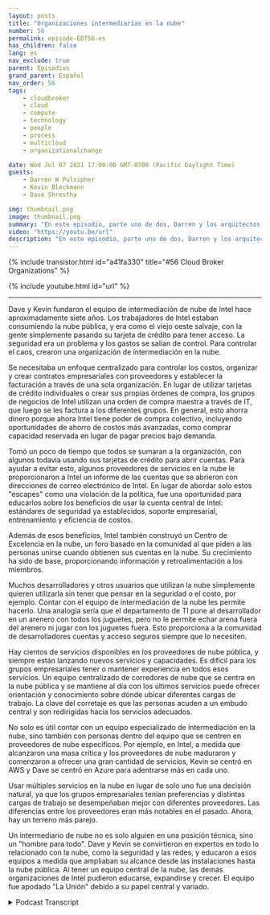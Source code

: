 ```yaml
---
layout: posts
title: "Organizaciones intermediarias en la nube"
number: 56
permalink: episode-EDT56-es
has_children: false
lang: es
nav_exclude: true
parent: Episodios
grand_parent: Español
nav_order: 56
tags:
    - cloudbroker
    - cloud
    - compute
    - technology
    - people
    - process
    - multicloud
    - organizationalchange

date: Wed Jul 07 2021 17:00:00 GMT-0700 (Pacific Daylight Time)
guests:
    - Darren W Pulsipher
    - Kevin Bleckmann
    - Dave Shrestha

img: thumbnail.png
image: thumbnail.png
summary: "En este episodio, parte uno de dos, Darren y los arquitectos de soluciones en la nube de Intel, Dave Shrestha y Kevin Bleckman, hablan sobre la importancia de una organización de intermediación en la nube. Dave y Kevin fundaron el equipo de intermediación en la nube de Intel hace aproximadamente siete años. Los empleados de Intel consumían la nube pública, y era como el salvaje Oeste, con personas que simplemente usaban sus tarjetas de crédito para acceder a ella. La seguridad era un problema y los gastos estaban fuera de control. Para controlar el caos, crearon una organización de intermediación en la nube."
video: "https://youtu.be/url"
description: "En este episodio, parte uno de dos, Darren y los arquitectos de soluciones en la nube de Intel, Dave Shrestha y Kevin Bleckman, hablan sobre la importancia de una organización de intermediación en la nube. Dave y Kevin fundaron el equipo de intermediación en la nube de Intel hace aproximadamente siete años. Los empleados de Intel consumían la nube pública, y era como el salvaje Oeste, con personas que simplemente usaban sus tarjetas de crédito para acceder a ella. La seguridad era un problema y los gastos estaban fuera de control. Para controlar el caos, crearon una organización de intermediación en la nube."
---
```


<div>
{% include transistor.html id="a41fa330" title="#56 Cloud Broker Organizations" %}

{% include youtube.html id="url" %}
</div>

---

Dave y Kevin fundaron el equipo de intermediación de nube de Intel hace aproximadamente siete años. Los trabajadores de Intel estaban consumiendo la nube pública, y era como el viejo oeste salvaje, con la gente simplemente pasando su tarjeta de crédito para tener acceso. La seguridad era un problema y los gastos se salían de control. Para controlar el caos, crearon una organización de intermediación en la nube.

Se necesitaba un enfoque centralizado para controlar los costos, organizar y crear contratos empresariales con proveedores y establecer la facturación a través de una sola organización. En lugar de utilizar tarjetas de crédito individuales o crear sus propias órdenes de compra, los grupos de negocios de Intel utilizan una orden de compra maestra a través de IT, que luego se les factura a los diferentes grupos. En general, esto ahorra dinero porque ahora Intel tiene poder de compra colectivo, incluyendo oportunidades de ahorro de costos más avanzadas, como comprar capacidad reservada en lugar de pagar precios bajo demanda.

Tomó un poco de tiempo que todos se sumaran a la organización, con algunos todavía usando sus tarjetas de crédito para abrir cuentas. Para ayudar a evitar esto, algunos proveedores de servicios en la nube le proporcionaron a Intel un informe de las cuentas que se abrieron con direcciones de correo electrónico de Intel. En lugar de abordar solo estos "escapes" como una violación de la política, fue una oportunidad para educarlos sobre los beneficios de usar la cuenta central de Intel: estándares de seguridad ya establecidos, soporte empresarial, entrenamiento y eficiencia de costos.

Además de esos beneficios, Intel también construyó un Centro de Excelencia en la nube, un foro basado en la comunidad al que piden a las personas unirse cuando obtienen sus cuentas en la nube. Su crecimiento ha sido de base, proporcionando información y retroalimentación a los miembros.

Muchos desarrolladores y otros usuarios que utilizan la nube simplemente quieren utilizarla sin tener que pensar en la seguridad o el costo, por ejemplo. Contar con el equipo de intermediación de la nube les permite hacerlo. Una analogía sería que el departamento de TI pone al desarrollador en un arenero con todos los juguetes, pero no le permite echar arena fuera del arenero ni jugar con los juguetes fuera. Esto proporciona a la comunidad de desarrolladores cuentas y acceso seguros siempre que lo necesiten.

Hay cientos de servicios disponibles en los proveedores de nube pública, y siempre están lanzando nuevos servicios y capacidades. Es difícil para los grupos empresariales tener o mantener experiencia en todos esos servicios. Un equipo centralizado de corredores de nube que se centra en la nube pública y se mantiene al día con los últimos servicios puede ofrecer orientación y conocimiento sobre dónde ubicar diferentes cargas de trabajo. La clave del corretaje es que las personas acuden a un embudo central y son redirigidas hacia los servicios adecuados.

No solo es útil contar con un equipo especializado de intermediación en la nube, sino también con personas dentro del equipo que se centren en proveedores de nube específicos. Por ejemplo, en Intel, a medida que alcanzaron una masa crítica y los proveedores de nube maduraron y comenzaron a ofrecer una gran cantidad de servicios, Kevin se centró en AWS y Dave se centró en Azure para adentrarse más en cada uno.

Usar múltiples servicios en la nube en lugar de solo uno fue una decisión natural, ya que los grupos empresariales tenían preferencias y distintas cargas de trabajo se desempeñaban mejor con diferentes proveedores. Las diferencias entre los proveedores eran más notables en el pasado. Ahora, hay un terreno más parejo.

Un intermediario de nube no es solo alguien en una posición técnica, sino un "hombre para todo". Dave y Kevin se convirtieron en expertos en todo lo relacionado con la nube, como la seguridad y las redes, y educaron a esos equipos a medida que ampliaban su alcance desde las instalaciones hasta la nube pública. Al tener un equipo central de la nube, las demás organizaciones de Intel pudieron educarse, expandirse y crecer. El equipo fue apodado "La Unión" debido a su papel central y variado.



<details>
<summary> Podcast Transcript </summary>

<p></p>

</details>
